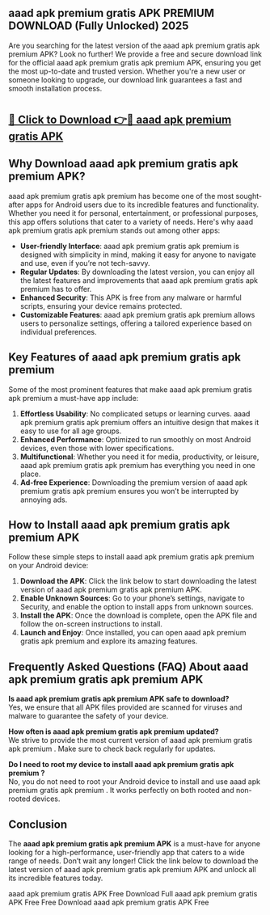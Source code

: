 ## aaad apk premium gratis APK PREMIUM DOWNLOAD (Fully Unlocked) 2025

Are you searching for the latest version of the aaad apk premium gratis apk premium  APK? Look no further! We provide a free and secure download link for the official aaad apk premium gratis apk premium  APK, ensuring you get the most up-to-date and trusted version. Whether you're a new user or someone looking to upgrade, our download link guarantees a fast and smooth installation process.

# <h2><a href="http://leaked.freeplayer.one?title={if_kata}&ref=27D">🔗 Click to Download 👉🔴 aaad apk premium gratis APK </a></h2>

## Why Download aaad apk premium gratis apk premium  APK?

aaad apk premium gratis apk premium  has become one of the most sought-after apps for Android users due to its incredible features and functionality. Whether you need it for personal, entertainment, or professional purposes, this app offers solutions that cater to a variety of needs. Here's why aaad apk premium gratis apk premium  stands out among other apps:

- **User-friendly Interface**: aaad apk premium gratis apk premium  is designed with simplicity in mind, making it easy for anyone to navigate and use, even if you’re not tech-savvy.
- **Regular Updates**: By downloading the latest version, you can enjoy all the latest features and improvements that aaad apk premium gratis apk premium  has to offer.
- **Enhanced Security**: This APK is free from any malware or harmful scripts, ensuring your device remains protected.
- **Customizable Features**: aaad apk premium gratis apk premium  allows users to personalize settings, offering a tailored experience based on individual preferences.

## Key Features of aaad apk premium gratis apk premium 

Some of the most prominent features that make aaad apk premium gratis apk premium  a must-have app include:

1. **Effortless Usability**: No complicated setups or learning curves. aaad apk premium gratis apk premium  offers an intuitive design that makes it easy to use for all age groups.
2. **Enhanced Performance**: Optimized to run smoothly on most Android devices, even those with lower specifications.
3. **Multifunctional**: Whether you need it for media, productivity, or leisure, aaad apk premium gratis apk premium  has everything you need in one place.
4. **Ad-free Experience**: Downloading the premium version of aaad apk premium gratis apk premium  ensures you won’t be interrupted by annoying ads.

## How to Install aaad apk premium gratis apk premium  APK

Follow these simple steps to install aaad apk premium gratis apk premium  on your Android device:

1. **Download the APK**: Click the link below to start downloading the latest version of aaad apk premium gratis apk premium  APK.
2. **Enable Unknown Sources**: Go to your phone’s settings, navigate to Security, and enable the option to install apps from unknown sources.
3. **Install the APK**: Once the download is complete, open the APK file and follow the on-screen instructions to install.
4. **Launch and Enjoy**: Once installed, you can open aaad apk premium gratis apk premium  and explore its amazing features.

## Frequently Asked Questions (FAQ) About aaad apk premium gratis apk premium  APK

**Is aaad apk premium gratis apk premium  APK safe to download?**  
Yes, we ensure that all APK files provided are scanned for viruses and malware to guarantee the safety of your device.

**How often is aaad apk premium gratis apk premium  updated?**  
We strive to provide the most current version of aaad apk premium gratis apk premium . Make sure to check back regularly for updates.

**Do I need to root my device to install aaad apk premium gratis apk premium ?**  
No, you do not need to root your Android device to install and use aaad apk premium gratis apk premium . It works perfectly on both rooted and non-rooted devices.

## Conclusion

The **aaad apk premium gratis apk premium  APK** is a must-have for anyone looking for a high-performance, user-friendly app that caters to a wide range of needs. Don’t wait any longer! Click the link below to download the latest version of aaad apk premium gratis apk premium  APK and unlock all its incredible features today.

aaad apk premium gratis  APK Free
Download Full aaad apk premium gratis  APK Free
Free Download aaad apk premium gratis  APK Free